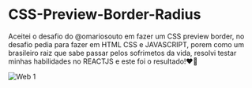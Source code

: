 # CSS-Preview-Border-Radius

 Aceitei o desafio do @omariosouto em fazer um CSS preview border, no desafio pedia para fazer em HTML CSS e JAVASCRIPT, porem como um brasileiro raiz que sabe passar pelos sofrimetos da vida, resolvi testar minhas habilidades no REACTJS e este foi o resultado!❤🤞
 
 ![Web 1]()
